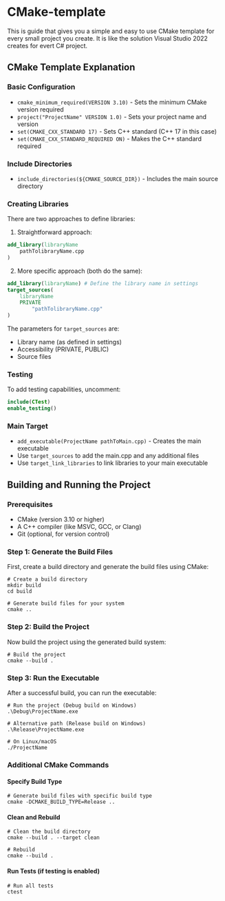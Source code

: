 # CMake-template
This is guide that gives you a simple and easy to use CMake template for every small project you create. It is like the solution Visual Studio 2022 creates for evert C# project.

## CMake Template Explanation

### Basic Configuration
- `cmake_minimum_required(VERSION 3.10)` - Sets the minimum CMake version required
- `project("ProjectName" VERSION 1.0)` - Sets your project name and version
- `set(CMAKE_CXX_STANDARD 17)` - Sets C++ standard (C++ 17 in this case)
- `set(CMAKE_CXX_STANDARD_REQUIRED ON)` - Makes the C++ standard required

### Include Directories
- `include_directories(${CMAKE_SOURCE_DIR})` - Includes the main source directory

### Creating Libraries
There are two approaches to define libraries:

1. Straightforward approach:
```cmake
add_library(libraryName
    pathTolibraryName.cpp
)
```

2. More specific approach (both do the same):
```cmake
add_library(libraryName) # Define the library name in settings
target_sources(
    libraryName 
    PRIVATE 
        "pathTolibraryName.cpp"
) 
```
The parameters for `target_sources` are:
- Library name (as defined in settings)
- Accessibility (PRIVATE, PUBLIC)
- Source files

### Testing
To add testing capabilities, uncomment:
```cmake
include(CTest)
enable_testing()
```

### Main Target
- `add_executable(ProjectName pathToMain.cpp)` - Creates the main executable
- Use `target_sources` to add the main.cpp and any additional files
- Use `target_link_libraries` to link libraries to your main executable

## Building and Running the Project

### Prerequisites
- CMake (version 3.10 or higher)
- A C++ compiler (like MSVC, GCC, or Clang)
- Git (optional, for version control)

### Step 1: Generate the Build Files
First, create a build directory and generate the build files using CMake:

```console
# Create a build directory
mkdir build
cd build

# Generate build files for your system
cmake ..
```

### Step 2: Build the Project
Now build the project using the generated build system:

```console
# Build the project
cmake --build .
```

### Step 3: Run the Executable
After a successful build, you can run the executable:

```console
# Run the project (Debug build on Windows)
.\Debug\ProjectName.exe

# Alternative path (Release build on Windows)
.\Release\ProjectName.exe

# On Linux/macOS
./ProjectName
```

### Additional CMake Commands

#### Specify Build Type
```console
# Generate build files with specific build type
cmake -DCMAKE_BUILD_TYPE=Release ..
```

#### Clean and Rebuild
```console
# Clean the build directory
cmake --build . --target clean

# Rebuild
cmake --build .
```

#### Run Tests (if testing is enabled)
```console
# Run all tests
ctest
```
